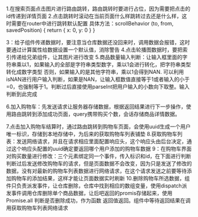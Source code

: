   1.在搜索页面点击图片进行路由跳转，路由跳转时要进行占位，因为需要把点击的id传递到详情页面
  2.点击跳转时滚动在当前页面什么样跳转过去还是什么样，这时需要在router中进行跳转默认配置
  具体方法：scrollBehavior (to, from, savedPosition) {
  return { x: 0, y: 0 }
  }

  3：给子组件传递数据时，要注意当仓库数据还没回来时，调用数据会报错，这时要通过计算属性给数据设置一个默认值，消除警告
  4.点击轮播图数据时，要把索引传递给兄弟组件，让其图片进行改变
  5.商品数量输入判断：让输入框里面的字符串乘以1，如果输入的全部是字符串类型数字，乘以1会进行转化，把字符串类型转化成数字类型   否则，如果输入的是其他字符串，乘以1会得到NAN.
  可以利用isNAN进行用户输入判断，如果是NAN，让输入框数值直接等于1或者输入的小于=0，也强制等于1。判断过后直接使用parseInt把用户输入的小数向下取整。输入判断到此完成

  6.加入购物车：先发送请求让服务器存储数据，根据返回结果进行下一步操作，使用路由跳转到添加成功页面，query携带购买个数，会话存储商品详情数据。

  7.点击加入购物车结算时，通过路由跳转到购物车页面，会使用uuid生成一个用户唯一标识，存储到本地存储中，为后来的获取购物车列表铺垫
  8.获取购物车列表：发送网络请求，并且在请求相应里面配置响应头，这个响应头由后台决定，通过这个响应头配置的uuid确定要返回哪个用户添加的购物车数据
  9：在购物车界面对购买数量进行修改：三个元素绑定同一个事件，传入标识和id，在下面进行判断
  判断过后发送修改购物车的请求，但是页面数据不会改变，因为只是发送了修改的数据，没有对最新的购物车列表数据进行网络请求，在这个请求发送之前要等待添加购物车的添加结果，这样才能让页面数据实时刷新
  10.删除购物车所选数据，组件只负责派发事件，让仓库删除，仓库中找到相应的数组变量，使用dispatch派发事件调用仓库删除单个商品数据，让后吧返回的promis存储起来，使用Promise.all
  判断是否删除成功，作为函数 返回值返回。组件中等待返回结果在调用获取购物车列表网络请求